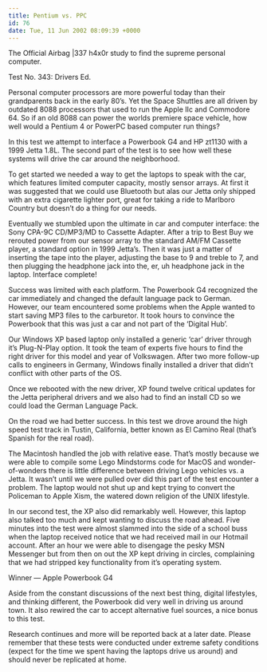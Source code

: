 ```yaml
---
title: Pentium vs. PPC
id: 76
date: Tue, 11 Jun 2002 08:09:39 +0000
---
```


The Official Airbag <span class="caps">|337 h4x0r</span> study to find the supreme personal computer.  

<span class="caps">Test No. 343</span>: Drivers Ed.  

Personal computer processors are more powerful today than their grandparents back in the early <span class="caps">80’s</span>. Yet the Space Shuttles are all driven by outdated <span class="caps">8088</span> processors that used to run the Apple IIc and Commodore 64. So if an old <span class="caps">8088</span> can power the worlds premiere space vehicle, how well would a Pentium 4 or PowerPC based computer run things?  

In this test we attempt to interface a Powerbook <span class="caps">G4</span> and <span class="caps">HP</span> zt1130 with a 1999 Jetta 1.8L. The second part of the test is to see how well these systems will drive the car around the neighborhood.  

To get started we needed a way to get the laptops to speak with the car, which features limited computer capacity, mostly sensor arrays. At first it was suggested that we could use Bluetooth but alas our Jetta only shipped with an extra cigarette lighter port, great for taking a ride to Marlboro Country but doesn’t do a thing for our needs.  

Eventually we stumbled upon the ultimate in car and computer interface: the Sony <span class="caps">CPA-9C CD/MP3/MD</span> to Cassette Adapter. After a trip to Best Buy we rerouted power from our sensor array to the standard <span class="caps">AM/FM</span> Cassette player, a standard option in 1999 Jetta’s. Then it was just a matter of inserting the tape into the player, adjusting the base to 9 and treble to 7, and then plugging the headphone jack into the, er, uh headphone jack in the laptop. Interface complete!  

Success was limited with each platform. The Powerbook <span class="caps">G4</span> recognized the car immediately and changed the default language pack to German. However, our team encountered some problems when the Apple wanted to start saving <span class="caps">MP3</span> files to the carburetor. It took hours to convince the Powerbook that this was just a car and not part of the ‘Digital Hub’.  

Our Windows <span class="caps">XP</span> based laptop only installed a generic ‘car’ driver through it’s Plug-N-Play option. It took the team of experts five hours to find the right driver for this model and year of Volkswagen. After two more follow-up calls to engineers in Germany, Windows finally installed a driver that didn’t conflict with other parts of the <span class="caps">OS</span>.  

Once we rebooted with the new driver, <span class="caps">XP</span> found twelve critical updates for the Jetta peripheral drivers and we also had to find an install <span class="caps">CD</span> so we could load the German Language Pack.  

On the road we had better success. In this test we drove around the high speed test track in Tustin, California, better known as El Camino Real (that’s Spanish for the real road).  

The Macintosh handled the job with relative ease. That’s mostly because we were able to compile some Lego Mindstorms code for MacOS and wonder-of-wonders there is little difference between driving Lego vehicles vs. a Jetta. It wasn’t until we were pulled over did this part of the test encounter a problem. The laptop would not shut up and kept trying to convert the Policeman to Apple Xism, the watered down religion of the <span class="caps">UNIX</span> lifestyle.  

In our second test, the <span class="caps">XP</span> also did remarkably well. However, this laptop also talked too much and kept wanting to discuss the road ahead. Five minutes into the test were almost slammed into the side of a school buss when the laptop received notice that we had received mail in our Hotmail account. After an hour we were able to disengage the pesky <span class="caps">MSN</span> Messenger but from then on out the <span class="caps">XP</span> kept driving in circles, complaining that we had stripped key functionality from it’s operating system.  

Winner — Apple Powerbook <span class="caps">G4</span>  

Aside from the constant discussions of the next best thing, digital lifestyles, and thinking different, the Powerbook did very well in driving us around town. It also rewired the car to accept alternative fuel sources, a nice bonus to this test.  

Research continues and more will be reported back at a later date. Please remember that these tests were conducted under extreme safety conditions (expect for the time we spent having the laptops drive us around) and should never be replicated at home.






